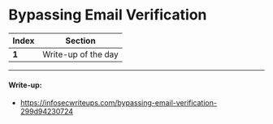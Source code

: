 # Bypassing Email Verification

Index | Section
--- | ---
**1** | Write-up of the day

___


#### Write-up: 

* https://infosecwriteups.com/bypassing-email-verification-299d94230724
